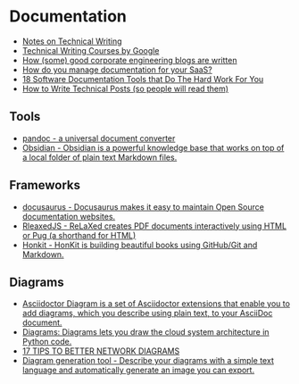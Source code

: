 # Documentation
- [Notes on Technical Writing](https://mkaz.blog/misc/notes-on-technical-writing/)
- [Technical Writing Courses by Google](https://developers.google.com/tech-writing)
- [How (some) good corporate engineering blogs are written](https://danluu.com/corp-eng-blogs/)
- [How do you manage documentation for your SaaS?](https://www.indiehackers.com/post/how-do-you-manage-documentation-for-your-saas-1fdb9985bc)
- [18 Software Documentation Tools that Do The Hard Work For You](https://www.process.st/software-documentation/)
- [How to Write Technical Posts (so people will read them)](https://reasonablypolymorphic.com/blog/writing-technical-posts/)

## Tools
- [pandoc - a universal document converter](https://pandoc.org/)
- [Obsidian - Obsidian is a powerful knowledge base that works on top of
a local folder of plain text Markdown files.](https://obsidian.md/)

## Frameworks

- [docusaurus - Docusaurus makes it easy to maintain Open Source documentation websites.](https://docusaurus.io/docs/en/installation)
- [RleaxedJS - ReLaXed creates PDF documents interactively using HTML or Pug (a shorthand for HTML)](https://github.com/RelaxedJS/ReLaXed)
- [Honkit - HonKit is building beautiful books using GitHub/Git and Markdown.](https://github.com/honkit/honkit)

## Diagrams
- [Asciidoctor Diagram is a set of Asciidoctor extensions that enable you to add diagrams, which you describe using plain text, to your AsciiDoc document.](https://asciidoctor.org/docs/asciidoctor-diagram/)
- [Diagrams: Diagrams lets you draw the cloud system architecture in Python code.](https://diagrams.mingrammer.com/)
- [17 TIPS TO BETTER NETWORK DIAGRAMS](http://networkdiagram101.com/)
- [Diagram generation tool - Describe your diagrams with a simple text language and automatically generate an image you can export.](https://www.diagram.codes/)
